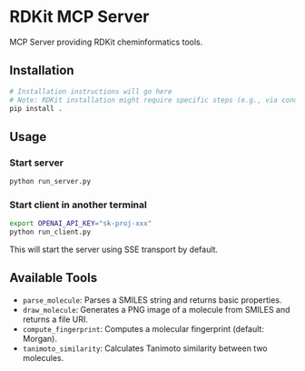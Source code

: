 # RDKit MCP Server

MCP Server providing RDKit cheminformatics tools.

## Installation

```bash
# Installation instructions will go here
# Note: RDKit installation might require specific steps (e.g., via conda)
pip install .
```

## Usage

### Start server
```bash
python run_server.py
```

### Start client in another terminal
```bash
export OPENAI_API_KEY="sk-proj-xxx"
python run_client.py
```

This will start the server using SSE transport by default.

## Available Tools

- `parse_molecule`: Parses a SMILES string and returns basic properties.
- `draw_molecule`: Generates a PNG image of a molecule from SMILES and returns a file URI.
- `compute_fingerprint`: Computes a molecular fingerprint (default: Morgan).
- `tanimoto_similarity`: Calculates Tanimoto similarity between two molecules.
